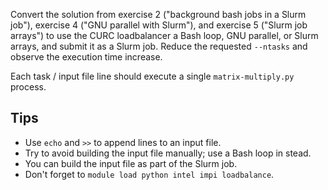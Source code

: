 Convert the solution from exercise 2 ("background bash jobs in a Slurm
job"), exercise 4 ("GNU parallel with Slurm"), and exercise 5 ("Slurm
job arrays") to use the CURC loadbalancer a Bash loop, GNU parallel,
or Slurm arrays, and submit it as a Slurm job. Reduce the requested
`--ntasks` and observe the execution time increase.

Each task / input file line should execute a single
`matrix-multiply.py` process.


## Tips

* Use `echo` and `>>` to append lines to an input file.
* Try to avoid building the input file manually; use a Bash loop in
  stead.
* You can build the input file as part of the Slurm job.
* Don't forget to `module load python intel impi loadbalance`.
